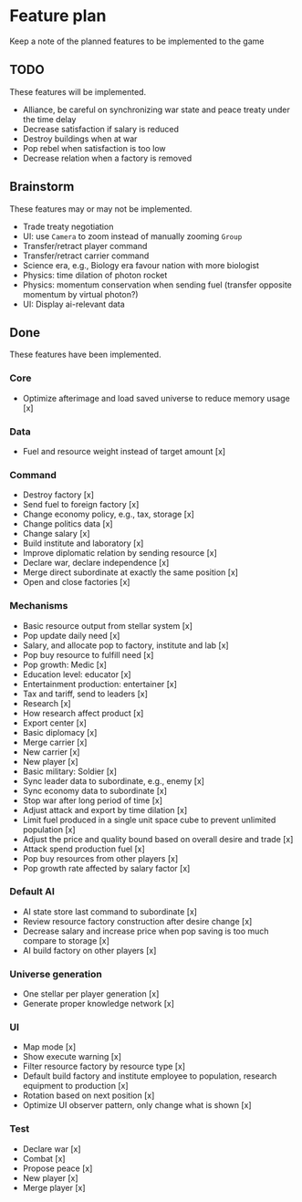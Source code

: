 # Feature plan

Keep a note of the planned features to be implemented to the game

## TODO

These features will be implemented.

* Alliance, be careful on synchronizing war state and peace treaty under the time delay
* Decrease satisfaction if salary is reduced
* Destroy buildings when at war
* Pop rebel when satisfaction is too low
* Decrease relation when a factory is removed

## Brainstorm

These features may or may not be implemented.

* Trade treaty negotiation
* UI: use `Camera` to zoom instead of manually zooming `Group`
* Transfer/retract player command
* Transfer/retract carrier command
* Science era, e.g., Biology era favour nation with more biologist
* Physics: time dilation of photon rocket
* Physics: momentum conservation when sending fuel (transfer opposite momentum by virtual photon?)
* UI: Display ai-relevant data

## Done

These features have been implemented.

### Core

* Optimize afterimage and load saved universe to reduce memory usage [x]

### Data

* Fuel and resource weight instead of target amount [x]

### Command

* Destroy factory [x]
* Send fuel to foreign factory [x]
* Change economy policy, e.g., tax, storage [x]
* Change politics data [x]
* Change salary [x]
* Build institute and laboratory [x]
* Improve diplomatic relation by sending resource [x]
* Declare war, declare independence [x]
* Merge direct subordinate at exactly the same position [x]
* Open and close factories [x]

### Mechanisms

* Basic resource output from stellar system [x]
* Pop update daily need [x]
* Salary, and allocate pop to factory, institute and lab [x]
* Pop buy resource to fulfill need [x]
* Pop growth: Medic [x]
* Education level: educator [x]
* Entertainment production: entertainer [x]
* Tax and tariff, send to leaders [x]
* Research [x]
* How research affect product [x]
* Export center [x]
* Basic diplomacy [x]
* Merge carrier [x]
* New carrier [x]
* New player [x]
* Basic military: Soldier [x]
* Sync leader data to subordinate, e.g., enemy [x]
* Sync economy data to subordinate [x]
* Stop war after long period of time [x]
* Adjust attack and export by time dilation [x]
* Limit fuel produced in a single unit space cube to prevent unlimited population [x]
* Adjust the price and quality bound based on overall desire and trade [x]
* Attack spend production fuel [x]
* Pop buy resources from other players [x]
* Pop growth rate affected by salary factor [x]

### Default AI

* AI state store last command to subordinate [x]
* Review resource factory construction after desire change [x]
* Decrease salary and increase price when pop saving is too much compare to storage [x]
* AI build factory on other players [x]

### Universe generation

* One stellar per player generation [x]
* Generate proper knowledge network [x]

### UI

* Map mode [x]
* Show execute warning [x]
* Filter resource factory by resource type [x]
* Default build factory and institute employee to population, research equipment to production [x]
* Rotation based on next position [x]
* Optimize UI observer pattern, only change what is shown [x]

### Test

* Declare war [x]
* Combat [x]
* Propose peace [x]
* New player [x]
* Merge player [x]